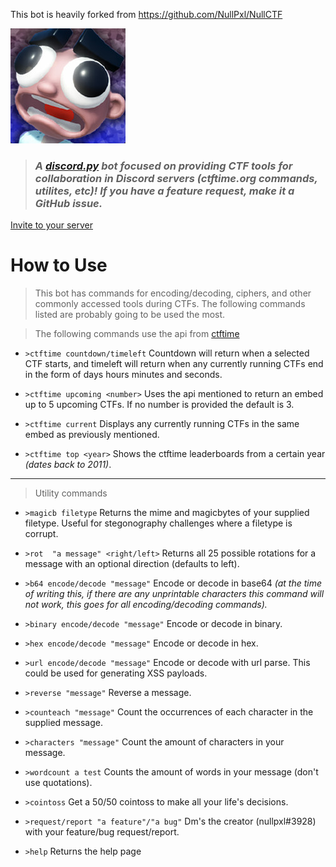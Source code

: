 This bot is heavily forked from https://github.com/NullPxl/NullCTF

<img src="werewolf.jpg"/>

>### *A [discord.py](http://discordpy.readthedocs.io/en/latest/) bot focused on providing CTF tools for collaboration in Discord servers (ctftime.org commands, utilites, etc)!  If you have a feature request, make it a GitHub issue.*

[Invite to your server](https://discordapp.com/api/oauth2/authorize?client_id=688958016447447057&permissions=2100817008&scope=bot)


#  How to Use
>This bot has commands for encoding/decoding, ciphers, and other commonly accessed tools during CTFs. The following commands listed are probably going to be used the most.

>The following commands use the api from [ctftime](https://ctftime.org/api)

 * `>ctftime countdown/timeleft` Countdown will return when a selected CTF starts, and timeleft will return when any currently running CTFs end in the form of days hours minutes and seconds.

* `>ctftime upcoming <number>` Uses the api mentioned to return an embed up to 5 upcoming CTFs.  If no number is provided the default is 3.

* `>ctftime current` Displays any currently running CTFs in the same embed as previously mentioned.

* `>ctftime top <year>`  Shows the ctftime leaderboards from a certain year *(dates back to 2011)*.
---
>Utility commands
* `>magicb filetype` Returns the mime and magicbytes of your supplied filetype. Useful for stegonography challenges where a filetype is corrupt.

* `>rot  "a message" <right/left>` Returns all 25 possible rotations for a message with an optional direction (defaults to left).

* `>b64 encode/decode "message"`  Encode or decode in base64 *(at the time of writing this, if there are any unprintable characters this command will not work, this goes for all encoding/decoding commands).*

* `>binary encode/decode "message"` Encode or decode in binary.

* `>hex encode/decode "message"` Encode or decode in hex.

* `>url encode/decode "message"` Encode or decode with url parse.  This could be used for generating XSS payloads.

* `>reverse "message"` Reverse a message.

* `>counteach "message"` Count the occurrences of each character in the supplied message.

* `>characters "message"` Count the amount of characters in your message.

* `>wordcount a test` Counts the amount of words in  your message (don't use quotations).

* `>cointoss` Get a 50/50 cointoss to make all your life's decisions.

* `>request/report "a feature"/"a bug"` Dm's the creator (nullpxl#3928) with your feature/bug  request/report.

* `>help` Returns the help page


